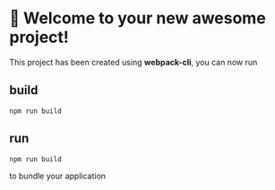 # 🚀 Welcome to your new awesome project!

This project has been created using **webpack-cli**, you can now run
## build
```
npm run build
```

## run

```
npm run build
```

to bundle your application
